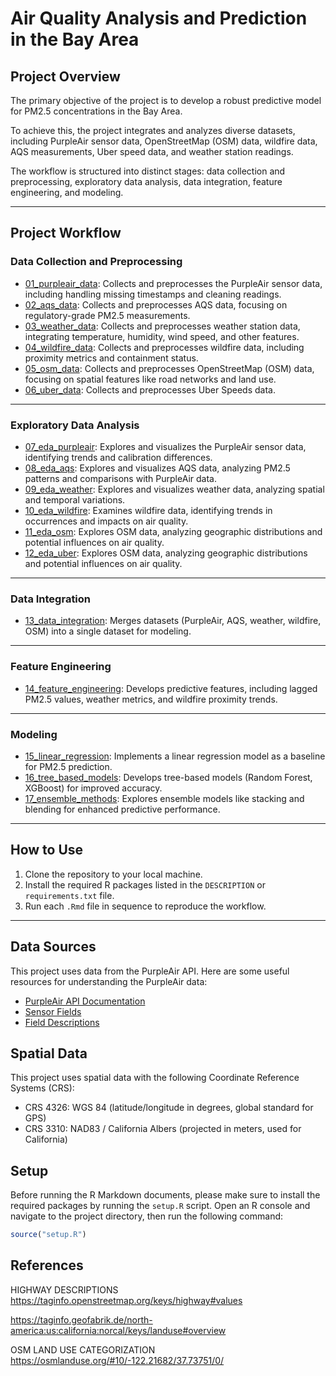 # Air Quality Analysis and Prediction in the Bay Area

## Project Overview

The primary objective of the project is to develop a robust predictive model for PM2.5 concentrations in the Bay Area.

To achieve this, the project integrates and analyzes diverse datasets, including PurpleAir sensor data, OpenStreetMap (OSM) data, wildfire data, AQS measurements, Uber speed data, and weather station readings.

The workflow is structured into distinct stages: data collection and preprocessing, exploratory data analysis, data integration, feature engineering, and modeling.

---

## Project Workflow

### Data Collection and Preprocessing

-   [01_purpleair_data](docs/01_purpleair_data.md): Collects and preprocesses the PurpleAir sensor data, including handling missing timestamps and cleaning readings.
-   [02_aqs_data](docs/02_aqs_data.md): Collects and preprocesses AQS data, focusing on regulatory-grade PM2.5 measurements.
-   [03_weather_data](docs/03_weather_data.md): Collects and preprocesses weather station data, integrating temperature, humidity, wind speed, and other features.
-   [04_wildfire_data](docs/04_wildfire_data.md): Collects and preprocesses wildfire data, including proximity metrics and containment status.
-   [05_osm_data](docs/05_osm_data.md): Collects and preprocesses OpenStreetMap (OSM) data, focusing on spatial features like road networks and land use.
-   [06_uber_data](docs/06_uber_data.md): Collects and preprocesses Uber Speeds data.

---

### Exploratory Data Analysis

-   [07_eda_purpleair](docs/07_eda_purpleair.md): Explores and visualizes the PurpleAir sensor data, identifying trends and calibration differences.
-   [08_eda_aqs](docs/08_eda_aqs.md): Explores and visualizes AQS data, analyzing PM2.5 patterns and comparisons with PurpleAir data.
-   [09_eda_weather](docs/09_eda_weather.md): Explores and visualizes weather data, analyzing spatial and temporal variations.
-   [10_eda_wildfire](docs/10_eda_wildfire.md): Examines wildfire data, identifying trends in occurrences and impacts on air quality.
-   [11_eda_osm](docs/11_eda_osm.md): Explores OSM data, analyzing geographic distributions and potential influences on air quality.
-   [12_eda_uber](docs/11_eda_osm.md): Explores OSM data, analyzing geographic distributions and potential influences on air quality.

---

### Data Integration

-   [13_data_integration](docs/13_data_integration.md): Merges datasets (PurpleAir, AQS, weather, wildfire, OSM) into a single dataset for modeling.

---

### Feature Engineering

-   [14_feature_engineering](docs/14_feature_engineering.md): Develops predictive features, including lagged PM2.5 values, weather metrics, and wildfire proximity trends.

---

### Modeling

-   [15_linear_regression](docs/15_linear_regression.md): Implements a linear regression model as a baseline for PM2.5 prediction.
-   [16_tree_based_models](docs/16_tree_based_models.md): Develops tree-based models (Random Forest, XGBoost) for improved accuracy.
-   [17_ensemble_methods](docs/17_ensemble_methods.md): Explores ensemble models like stacking and blending for enhanced predictive performance.

---

## How to Use

1. Clone the repository to your local machine.
2. Install the required R packages listed in the `DESCRIPTION` or `requirements.txt` file.
3. Run each `.Rmd` file in sequence to reproduce the workflow.

---

## Data Sources

This project uses data from the PurpleAir API. Here are some useful resources for understanding the PurpleAir data:

- [PurpleAir API Documentation](https://api.purpleair.com/)
- [Sensor Fields](https://api.purpleair.com/#api-sensors-get-sensor-data)
- [Field Descriptions](https://community.purpleair.com/t/api-history-fields-descriptions/4652)

## Spatial Data

This project uses spatial data with the following Coordinate Reference Systems (CRS):

- CRS 4326: WGS 84 (latitude/longitude in degrees, global standard for GPS)
- CRS 3310: NAD83 / California Albers (projected in meters, used for California)

## Setup

Before running the R Markdown documents, please make sure to install the required packages by running the `setup.R` script. Open an R console and navigate to the project directory, then run the following command:

```r
source("setup.R")
```

## References

HIGHWAY DESCRIPTIONS
https://taginfo.openstreetmap.org/keys/highway#values


https://taginfo.geofabrik.de/north-america:us:california:norcal/keys/landuse#overview

OSM LAND USE CATEGORIZATION
https://osmlanduse.org/#10/-122.21682/37.73751/0/
